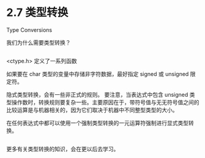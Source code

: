 # 2.7 类型转换

Type Conversions

我们为什么需要类型转换？

<figure><img src="https://labspc.com/wp-content/uploads/2024/01/1705658055-word-image-288-1.png" alt=""><figcaption></figcaption></figure>

\<ctype.h> 定义了一系列函数

如果要在 char 类型的变量中存储非字符数据，最好指定 signed 或 unsigned 限定符。

隐式类型转换，会有一些非正式的规则。 要注意，当表达式中包含 unsigned 类型操作数时，转换规则要复杂一些。主要原因在于，带符号值与无无符号值之间的比较运算是与机器相关的，因为它们取决于机器中不同整型类型的大小。

在任何表达式中都可以使用一个强制类型转换的一元运算符强制进行显式类型转换。

<figure><img src="https://labspc.com/wp-content/uploads/2024/01/1705658057-word-image-288-2.png" alt=""><figcaption></figcaption></figure>

更多有关类型转换的知识，会在更以后去学习。
